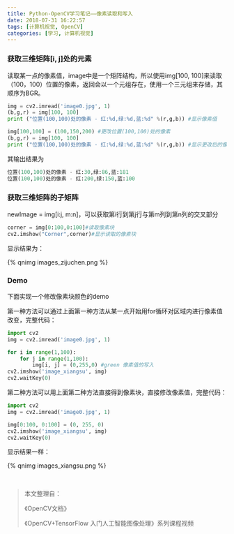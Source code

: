 ```yaml
---
title: Python-OpenCV学习笔记——像素读取和写入
date: 2018-07-31 16:22:57
tags: [计算机视觉, OpenCV]
categories: [学习, 计算机视觉]
---
```




### 获取三维矩阵[i, j]处的元素

读取某一点的像素值，image中是一个矩阵结构，所以使用img[100, 100]来读取（100，100）位置的像素，返回会以一个元组存在，使用一个三元组来存储，其顺序为BGR。

```python
img = cv2.imread('image0.jpg', 1)
(b,g,r) = img[100, 100]
print ("位置(100,100)处的像素 - 红:%d,绿:%d,蓝:%d" %(r,g,b)) #显示像素值

img[100,100] = (100,150,200) #更改位置(100,100)处的像素
(b,g,r) = img[100, 100]
print ("位置(100,100)处的像素 - 红:%d,绿:%d,蓝:%d" %(r,g,b)) #显示更改后的像素值
```

其输出结果为

```python
位置(100,100)处的像素 - 红:30,绿:86,蓝:181
位置(100,100)处的像素 - 红:200,绿:150,蓝:100
```





### 获取三维矩阵的子矩阵

newImage = img[i:j, m:n]，可以获取第i行到第j行与第m列到第n列的交叉部分

```python
corner = img[0:100,0:100]#读取像素块
cv2.imshow("Corner",corner)#显示读取的像素块
```

显示结果为：

{% qnimg images_zijuchen.png %}



### Demo

下面实现一个修改像素块颜色的demo

第一种方法可以通过上面第一种方法从某一点开始用for循环对区域内进行像素值改变，完整代码：

```python
import cv2
img = cv2.imread('image0.jpg', 1)

for i in range(1,100):
    for j in range(1,100):
        img[i, j] = (0,255,0) #green 像素值的写入
cv2.imshow('image_xiangsu', img)
cv2.waitKey(0)
```

第二种方法可以用上面第二种方法直接得到像素块，直接修改像素值，完整代码：

```python
import cv2
img = cv2.imread('image0.jpg', 1)

img[0:100, 0:100] = (0, 255, 0)
cv2.imshow('image_xiangsu', img)
cv2.waitKey(0)
```

显示结果一样：

{% qnimg images_xiangsu.png %}

​       

> 本文整理自：
>
> 《OpenCV文档》
>
> 《OpenCV+TensorFlow 入门人工智能图像处理》系列课程视频

